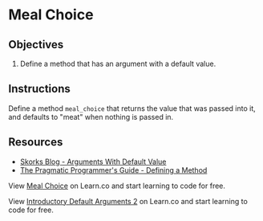 # Meal Choice

## Objectives

1. Define a method that has an argument with a default value.

## Instructions

Define a method `meal_choice` that returns the value that was passed into it, and defaults to "meat" when nothing is passed in.

## Resources
* [Skorks Blog - Arguments With Default Value](http://www.skorks.com/2009/08/method-arguments-in-ruby/)
* [The Pragmatic Programmer's Guide - Defining a Method](http://phrogz.net/programmingruby/tut_methods.html)

<p data-visibility='hidden'>View <a href='https://learn.co/lessons/meal-choice' title='Meal Choice'>Meal Choice</a> on Learn.co and start learning to code for free.</p>

<p data-visibility='hidden'>View <a href='https://learn.co/lessons/meal-choice'>Introductory Default Arguments 2</a> on Learn.co and start learning to code for free.</p>
